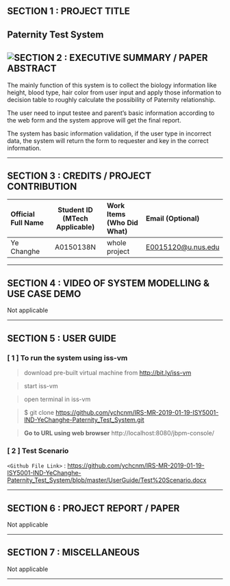 ## SECTION 1 : PROJECT TITLE
## Paternity Test System
<img src="MISCELLANEOUS/clips/static/hdb-bto.png"
     style="float: left; margin-right: 0px;" />
---
## SECTION 2 : EXECUTIVE SUMMARY / PAPER ABSTRACT
The mainly function of this system is to collect the biology information like height, blood type, hair color from user input and apply those information to decision table to roughly calculate the possibility of Paternity relationship.

The user need to input testee and parent’s basic information according to the web form and the system approve will get the final report.

The system has basic information validation, if the user type in incorrect data, the system will return the form to requester and key in the correct information.   


---
## SECTION 3 : CREDITS / PROJECT CONTRIBUTION

| Official Full Name  | Student ID (MTech Applicable)  | Work Items (Who Did What) | Email (Optional) |
| :------------ |:---------------:| :-----| :-----|
| Ye Changhe | A0150138N | whole project | E0015120@u.nus.edu |


---
## SECTION 4 : VIDEO OF SYSTEM MODELLING & USE CASE DEMO
Not applicable

---
## SECTION 5 : USER GUIDE

### [ 1 ] To run the system using iss-vm

> download pre-built virtual machine from http://bit.ly/iss-vm

> start iss-vm

> open terminal in iss-vm

> $ git clone https://github.com/ychcnm/IRS-MR-2019-01-19-ISY5001-IND-YeChanghe-Paternity_Test_System.git



> **Go to URL using web browser** http://localhost:8080/jbpm-console/

### [ 2 ] Test Scenario

`<Github File Link>` : <https://github.com/ychcnm/IRS-MR-2019-01-19-ISY5001-IND-YeChanghe-Paternity_Test_System/blob/master/UserGuide/Test%20Scenario.docx>

---
## SECTION 6 : PROJECT REPORT / PAPER


Not applicable

---
## SECTION 7 : MISCELLANEOUS
Not applicable


---
